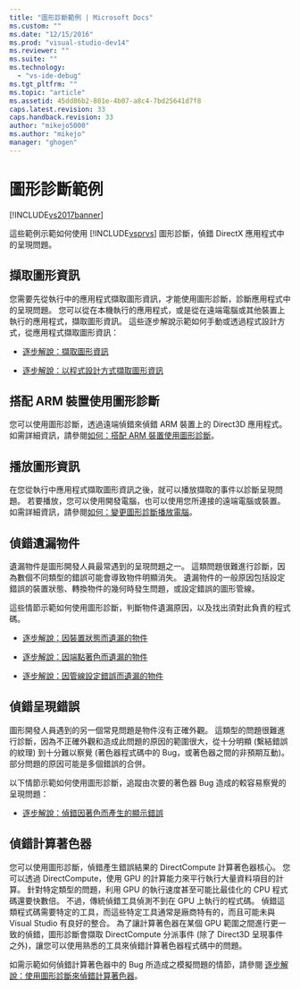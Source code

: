 ```yaml
---
title: "圖形診斷範例 | Microsoft Docs"
ms.custom: ""
ms.date: "12/15/2016"
ms.prod: "visual-studio-dev14"
ms.reviewer: ""
ms.suite: ""
ms.technology: 
  - "vs-ide-debug"
ms.tgt_pltfrm: ""
ms.topic: "article"
ms.assetid: 45dd86b2-801e-4b07-a8c4-7bd25641d7f8
caps.latest.revision: 33
caps.handback.revision: 33
author: "mikejo5000"
ms.author: "mikejo"
manager: "ghogen"
---
```

# 圖形診斷範例
[!INCLUDE[vs2017banner](../code-quality/includes/vs2017banner.md)]

這些範例示範如何使用 [!INCLUDE[vsprvs](../code-quality/includes/vsprvs_md.md)] 圖形診斷，偵錯 DirectX 應用程式中的呈現問題。  
  
## 擷取圖形資訊  
 您需要先從執行中的應用程式擷取圖形資訊，才能使用圖形診斷，診斷應用程式中的呈現問題。  您可以從在本機執行的應用程式，或是從在遠端電腦或其他裝置上執行的應用程式，擷取圖形資訊。  這些逐步解說示範如何手動或透過程式設計方式，從應用程式擷取圖形資訊：  
  
-   [逐步解說：擷取圖形資訊](../debugger/walkthrough-capturing-graphics-information.md)  
  
-   [逐步解說：以程式設計方式擷取圖形資訊](../debugger/walkthrough-capturing-graphics-information-programmatically.md)  
  
## 搭配 ARM 裝置使用圖形診斷  
 您可以使用圖形診斷，透過遠端偵錯來偵錯 ARM 裝置上的 Direct3D 應用程式。  如需詳細資訊，請參閱[如何：搭配 ARM 裝置使用圖形診斷](../Topic/How%20to:%20Use%20Graphics%20Diagnostics%20with%20an%20ARM%20Device.md)。  
  
## 播放圖形資訊  
 在您從執行中應用程式擷取圖形資訊之後，就可以播放擷取的事件以診斷呈現問題。  若要播放，您可以使用開發電腦，也可以使用您所連接的遠端電腦或裝置。  如需詳細資訊，請參閱[如何：變更圖形診斷播放電腦](../debugger/how-to-change-the-graphics-diagnostics-playback-machine.md)。  
  
## 偵錯遺漏物件  
 遺漏物件是圖形開發人員最常遇到的呈現問題之一。  這類問題很難進行診斷，因為數個不同類型的錯誤可能會導致物件明顯消失。  遺漏物件的一般原因包括設定錯誤的裝置狀態、轉換物件的幾何時發生問題，或設定錯誤的圖形管線。  
  
 這些情節示範如何使用圖形診斷，判斷物件遺漏原因，以及找出須對此負責的程式碼。  
  
-   [逐步解說：因裝置狀態而遺漏的物件](../debugger/walkthrough-missing-objects-due-to-device-state.md)  
  
-   [逐步解說：因端點著色而遺漏的物件](../debugger/walkthrough-missing-objects-due-to-vertex-shading.md)  
  
-   [逐步解說：因管線設定錯誤而遺漏的物件](../debugger/walkthrough-missing-objects-due-to-misconfigured-pipeline.md)  
  
## 偵錯呈現錯誤  
 圖形開發人員遇到的另一個常見問題是物件沒有正確外觀。  這類型的問題很難進行診斷，因為不正確外觀和造成此問題的原因的範圍很大，從十分明顯 \(繫結錯誤的紋理\) 到十分難以察覺 \(著色器程式碼中的 Bug，或著色器之間的非預期互動\)。  部分問題的原因可能是多個錯誤的合併。  
  
 以下情節示範如何使用圖形診斷，追蹤由次要的著色器 Bug 造成的較容易察覺的呈現問題：  
  
-   [逐步解說：偵錯因著色而產生的顯示錯誤](../debugger/walkthrough-debugging-rendering-errors-due-to-shading.md)  
  
## 偵錯計算著色器  
 您可以使用圖形診斷，偵錯產生錯誤結果的 DirectCompute 計算著色器核心。  您可以透過 DirectCompute，使用 GPU 的計算能力來平行執行大量資料項目的計算。  針對特定類型的問題，利用 GPU 的執行速度甚至可能比最佳化的 CPU 程式碼還要快數倍。  不過，傳統偵錯工具偵測不到在 GPU 上執行的程式碼。  偵錯這類程式碼需要特定的工具，而這些特定工具通常是廠商特有的，而且可能未與 Visual Studio 有良好的整合。  為了讓計算著色器在某個 GPU 範圍之間進行更一致的偵錯，圖形診斷會擷取 DirectCompute 分派事件 \(除了 Direct3D 呈現事件之外\)，讓您可以使用熟悉的工具來偵錯計算著色器程式碼中的問題。  
  
 如需示範如何偵錯計算著色器中的 Bug 所造成之模擬問題的情節，請參閱 [逐步解說：使用圖形診斷來偵錯計算著色器](../debugger/walkthrough-using-graphics-diagnostics-to-debug-a-compute-shader.md)。